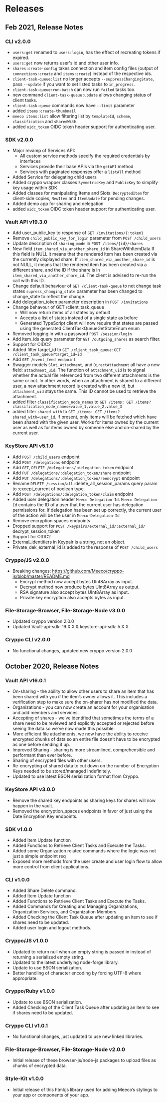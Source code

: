 # Releases

## Feb 2021, Release Notes

### CLI v2.0.0

- `users:get` renamed to `users:login`, has the effect of recreating tokens if expired.
- `users:get` now returns user's id and other user info.
- `shares:create-config` takes connection and item config files (output of `connections:create` and `items:create`) instead of the respective ids.
- `client-task-queue:list` no longer accepts `--suppressChangingState`, pass `--update` if you want to set listed tasks to `in_progress`.
- `client-task-queue:run-batch` can now run `failed` tasks too.
- new command `client-task-queue:update` allows changing status of client tasks.
- `client-task-queue` commands now have `--limit` parameter
- added `items:create-thumbnail`
- `meeco items:list` allow filtering list by `templateId`, `scheme`, `classification` and `sharedWith`.
- added `oidc_token` OIDC token header support for authenticating user.

### SDK v2.0.0

- Major revamp of Services API:
  - All custom service methods specify the required credentials by interfaces
  - Services provide their base APIs via the `getAPI` method
  - Services with paginated responses offer a `listAll` method
- Added Service for delegating child users
- Added cryppo wrapper classes `SymmetricKey` and `PublicKey` to simplify key usage within SDK
- Added classes for manipulating Items and Slots: `DecryptedItem` for client-side copies, `NewItem` and `ItemUpdate` for pending changes.
- Added demo app for sharing and delegation
- added `oidc_token` OIDC token header support for authenticating user.

### Vault API v19.3.0

- Add user_public_key to response of `GET /invitations/{:token}`
- Remove `child_public_key_for_login` parameter from `POST /child_users`
- Update description of `sharing_mode` in `POST /items/{id}/shares`
- New field `item_shared_via_another_share_id` in ShareWithItemData If this field is NULL it means that the rendered item has been created via the currently displayed share. If `item_shared_via_another_share_id` is not NULL, it means that the rendered item has been created via a different share, and the ID if the share is in `item_shared_via_another_share_id`. The client is advised to re-run the call with this ID.
- Change default behaviour of `GET /client-task-queue` to not change task states `supress_changing_state` parameter has been changed to change_state to reflect the change.
- Add delegation_token parameter description in `POST /invitations`
- Change behavour of GET /client_task_queue
  - Will now return items of all states by default
  - Accepts a list of states instead of a single state as before
  - Generated TypeScript client will now require that states are passed using the generated ClientTaskQueueGetStateEnum enum
- Removed logging in with a password `POST /session/login`
- Add item_ids query parameter for `GET /outgoing_shares` as search filter.
- Support for OIDC2
- Added filter target_id to `GET /client_task_queue`: `GET /client_task_queue?target_id=id`
- Add `GET /event_feed endpoint`
- Swagger models `Slot`, `Attachment`, and `DirectAttachment` all have a new field: `attachment_uid`. The function of `attachment_uid` is to signal whether the actual file referenced from two different attachments is the same or not. In other words, when an attachment is shared to a different user, a new attachment record is created with a new id, but `attachment_uid` stays the same. This ID cannot be used to retrieve the attachment.
- added filter `classification_node_names` to `GET /items: GET /items?classification_node_names=value_1,value_2,value_3`
- added filter `shared_with` to `GET /items: GET /items?shared_with=user_id`. If present, only items will be fetched which have been shared with the given user. Works for items owned by the current user as well as for items owned by someone else and on-shared by the current user.

### KeyStore API v5.1.0

- Add `POST /child_users` endpoint
- Add `POST /delegations` endpoint
- Add `GET`, `DELETE /delegations/:delegation_token` endpoint
- Add `PUT /delegations/:delegation_token/share` endpoint
- Add `PUT /delegations/:delegation_token/reencrypt` endpoint
- Rename `DELETE /session/all` :delete_all_session_params query param to :except_current of boolean type.
- Add `POST /delegations/:delegation_token/claim` endpoint
- Added user delegation header `Meeco-Delegation-Id`. `Meeco-Delegation-Id` contains the ID of a user that the current user has delegation permissions for. If delegation has been set up correctly, the current user of the action will be the user in `Meeco-Delegation-Id`
- Remove encryption spaces endpoints
- Dropped support for `POST /keypairs/external_id/:external_id/` decrypt_session_token
- Support for OIDC2
- External_identitiers in Keypair is a string, not an object.
- Private_dek_external_id is added to the response of `POST /child_users`

### Cryppo/JS v2.0.0

- Breaking changes: https://github.com/Meeco/cryppo-js/blob/master/README.md
  - Encrypt method now accept bytes UInt8Array as input.
  - Decrypt method now produce bytes UInt8Array as output.
  - RSA signature also accept bytes UInt8Array as input.
  - Private key encryption also accepts bytes as input.

### File-Storage-Browser, File-Storage-Node v3.0.0

- Updated cryppo version 2.0.0
- Updated Vault-api-sdk: 19.X.X & keystore-api-sdk: 5.X.X

### Cryppo CLI v2.0.0

- No functional changes, updated new cryppo version 2.0.0

## October 2020, Release Notes

### Vault API v16.0.1

- On-sharing - the ability to allow other users to share an item that has been shared with you if the item’s owner allows it. This includes a verification step to make sure the on-sharer has not modified the data.
- Organizations - you can now create an account for your organisation and add members and services.
- Accepting of shares - we’ve identified that sometimes the terms of a share need to be reviewed and explicitly accepted or rejected before seeing the data so we’ve now made this possible.
- More efficient file attachments, we now have the ability to receive encrypted chunks of data so an entire file doesn’t have to be encrypted as one before sending it up.
- Improved Sharing - sharing is more streamlined, comprehensible and performant than ever before.
- Sharing of encrypted files with other users.
- Re-encrypting of shared data to cut down on the number of Encryption Keys needed to be stored/managed indefinitely.
- Updated to use latest BSON serialization format from Cryppo.

### KeyStore API v3.0.0

- Remove the shared key endpoints as sharing keys for shares will now happen in the vault.
- Removed the encryption_spaces endpoints in favor of just using the Date Encryption Key endpoints.

### SDK v1.0.0

- Added Item Update function
- Added Functions to Retrieve Client Tasks and Execute the Tasks.
- Added some Organization related commands where the logic was not just a simple endpoint req
- Exposed more methods from the user create and user login flow to allow more control from client applications.

### CLI v1.0.0

- Added Share Delete command.
- Added Item Update function
- Added Functions to Retrieve Client Tasks and Execute the Tasks.
- Added Commands for Creating and Managing Organizations, Organization Services, and Organization Members.
- Added Checking the Client Task Queue after updating an item to see if shares need to be updated.
- Added user login and logout methods.

### Cryppo/JS v1.0.0

- Updated to return null when an empty string is passed in instead of returning a serialized empty string.
- Updated to the latest underlying node-forge library.
- Update to use BSON serialization.
- Better handling of character encoding by forcing UTF-8 where appropriate.

### Cryppo/Ruby v1.0.0

- Update to use BSON serialization.
- Added Checking of the Client Task Queue after updating an item to see if shares need to be updated.

### Cryppo CLI v1.0.1

- No functional changes, just updated to use new linked libraries.

### File-Storage-Browser, File-Storage-Node v2.0.0

- Initial release of these browser-js/node-js packages to upload files as chunks of encrypted data.

### Style-Kit v1.0.0

- Initial release of this html/js library used for adding Meeco’s stylings to your app or components of your app.
